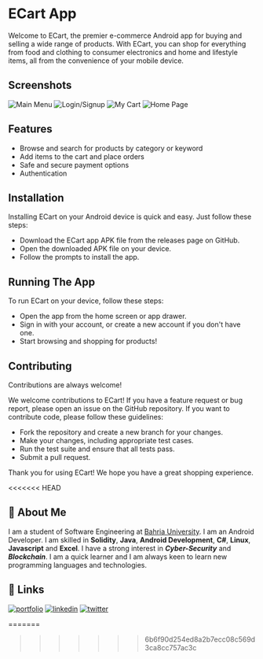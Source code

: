 
# ECart App

Welcome to ECart, the premier e-commerce Android app for buying and selling a wide range of products. With ECart, you can shop for everything from food and clothing to consumer electronics and home and lifestyle items, all from the convenience of your mobile device.

## Screenshots

![Main Menu](https://d33wubrfki0l68.cloudfront.net/3b45b0160e49801c8ee60c900b2d2fda529b5792/2db08/images/e_cartapp_22.jpg)
![Login/Signup](https://d33wubrfki0l68.cloudfront.net/4f4fe7c7dc50402f616bfaeb7298608f98da47ae/c6504/images/ecartmockup_3.jpg)
![My Cart](https://d33wubrfki0l68.cloudfront.net/27af946116ee3a85bb093da8099194f2d2291989/d3568/images/ecartmockup_1.jpg)
![Home Page](https://d33wubrfki0l68.cloudfront.net/89a1fb51f310f943f554660bdb97a57640ad360e/12510/images/ecartmockup_4.jpg)


## Features

- Browse and search for products by category or keyword
- Add items to the cart and place orders
- Safe and secure payment options
- Authentication




## Installation

Installing ECart on your Android device is quick and easy. Just follow these steps:

- Download the ECart app APK file from the releases page on GitHub.
- Open the downloaded APK file on your device.
- Follow the prompts to install the app.
    
## Running The App

To run ECart on your device, follow these steps:

- Open the app from the home screen or app drawer.
- Sign in with your account, or create a new account if you don't have one.
- Start browsing and shopping for products!
## Contributing

Contributions are always welcome!

We welcome contributions to ECart! If you have a feature request or bug report, please open an issue on the GitHub repository. If you want to contribute code, please follow these guidelines:

- Fork the repository and create a new branch for your changes.
- Make your changes, including appropriate test cases.
- Run the test suite and ensure that all tests pass.
- Submit a pull request.

Thank you for using ECart! We hope you have a great shopping experience.


<<<<<<< HEAD

## 🚀 About Me
I am a student of Software Engineering at [Bahria University](https://www.linkedin.com/school/bahria-university/). I am an Android Developer. I am skilled in **Solidity**, **Java**, **Android Development**, **C#**, **Linux**, **Javascript** and **Excel**. I have a strong interest in ***Cyber-Security*** and ***Blockchain***. I am a quick learner and I am always keen to learn new programming languages and technologies.


## 🔗 Links
[![portfolio](https://img.shields.io/badge/my_portfolio-000?style=for-the-badge&logo=ko-fi&logoColor=white)](https://rizankhan.me/)
[![linkedin](https://img.shields.io/badge/linkedin-0A66C2?style=for-the-badge&logo=linkedin&logoColor=white)](https://www.linkedin.com/in/rizwanakram837/)
[![twitter](https://img.shields.io/badge/twitter-1DA1F2?style=for-the-badge&logo=twitter&logoColor=white)](https://twitter.com/RizanKhan_837)

=======
>>>>>>> 6b6f90d254ed8a2b7ecc08c569d3ca8cc757ac3c
